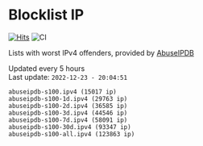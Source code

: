 # Blocklist IP

[![Hits](https://hits.seeyoufarm.com/api/count/incr/badge.svg?url=https%3A%2F%2Fgithub.com%2Fborestad%2Fblocklist-ip%2F&count_bg=%2379C83D&title_bg=%23555555&icon=&icon_color=%23E7E7E7&title=hits&edge_flat=false)](https://hits.seeyoufarm.com)  ![CI](https://img.shields.io/github/workflow/status/borestad/blocklist-ip/CI?style=flat-square)

Lists with worst IPv4 offenders, provided by [AbuseIPDB](https://www.abuseipdb.com/)

<!-- FOOTER-PLACEHOLDER -->
Updated every 5 hours<br>
Last update: `2022-12-23 - 20:04:51`
```
abuseipdb-s100.ipv4 (15017 ip)
abuseipdb-s100-1d.ipv4 (29763 ip)
abuseipdb-s100-2d.ipv4 (36585 ip)
abuseipdb-s100-3d.ipv4 (44546 ip)
abuseipdb-s100-7d.ipv4 (58091 ip)
abuseipdb-s100-30d.ipv4 (93347 ip)
abuseipdb-s100-all.ipv4 (123863 ip)
```
